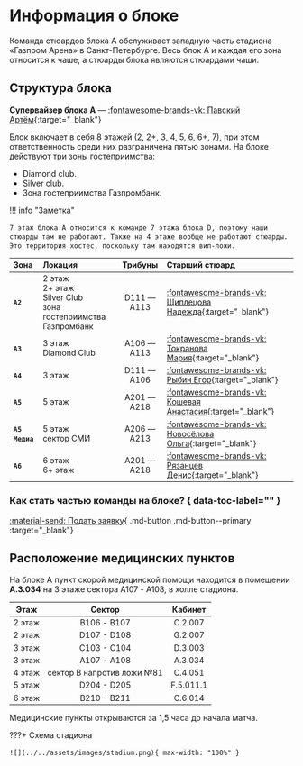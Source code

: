 # Информация о блоке
Команда стюардов блока А обслуживает западную часть стадиона «Газпром Арена» в Санкт-Петербурге. Весь блок А и каждая его зона относится к чаше, а стюарды блока являются стюардами чаши.

## Структура блока

**Супервайзер блока А** — [:fontawesome-brands-vk: Павский Артём](https://vk.com/id9241188){:target="_blank"}

Блок включает в себя 8 этажей (2, 2+, 3, 4, 5, 6, 6+, 7), при этом ответственность среди них разграничена пятью зонами. На блоке действуют три зоны гостеприимства:

* Diamond club.
* Silver club.
* Зона гостеприимства Газпромбанк.

!!! info "Заметка"
    
    7 этаж блока A относится к команде 7 этажа блока D, поэтому наши стюарды там не работают. Также на 4 этаже вообще не работают стюарды. Это территория хостес, поскольку там находятся вип-ложи.
    
| Зона | Локация | Трибуны | Старший стюард |
| :-- | :-- | :--: | :-- |
| **`A2`** | 2 этаж<br>2+ этаж<br>Silver Club<br>зона гостеприимства Газпромбанк | D111 — A113 | [:fontawesome-brands-vk: Щиплецова Надежда](https://vk.com/nadyaschipl){:target="_blank"} |
| **`A3`** | 3 этаж<br>Diamond Club | A106 — A113 | [:fontawesome-brands-vk: Токранова Мария](https://vk.com/tokranovamari){:target="_blank"} |
| **`A4`** | 3 этаж | D111 — A106 | [:fontawesome-brands-vk: Рыбин Егор](https://vk.com/id87519023){:target="_blank"} |
| **`A5`** | 5 этаж | А201 — А218 | [:fontawesome-brands-vk: Кошевая Анастасия](https://vk.com/id25374416){:target="_blank"} |
| **`A5 Медиа`** | 5 этаж<br>сектор СМИ | А206 — А213 | [:fontawesome-brands-vk: Новосёлова Ольга](https://vk.com/novo.olga){:target="_blank"} |
| **`A6`** | 6 этаж<br>6+ этаж | А201 — А218 | [:fontawesome-brands-vk: Рязанцев Денис](https://vk.com/albums68710933){:target="_blank"} |

### Как стать частью команды на блоке? { data-toc-label="" }

[:material-send: Подать заявку](https://forms.gle/E8k9f4WAYLC4x2eq5){ .md-button .md-button--primary :target="_blank"}

## Расположение медицинских пунктов

На блоке А пункт скорой медицинской помощи находится в помещении **А.3.034** на 3 этаже сектора А107 - A108, в холле стадиона.

| Этаж |           Сектор           |  Кабинет  |
| :---: |:--------------------------:|:---------:|
| 2 этаж |        В106 - B107         |  С.2.007  |
| 2 этаж |        D107 - D108         |  G.2.007  |
| 3 этаж | C103 - C104 |  D.3.003  |
| 3 этаж |        А107 - A108         |  А.3.034  |
| 4 этаж | сектор B напротив ложи №81 |  С.4.051  |
| 5 этаж |        D204 - D205         | F.5.011.1 |
| 6 этаж | B210 - B211 |  C.6.014  |

Медицинские пункты открываются за 1,5 часа до начала матча.

???+ Схема стадиона

    ![](../../assets/images/stadium.png){ max-width: "100%" }